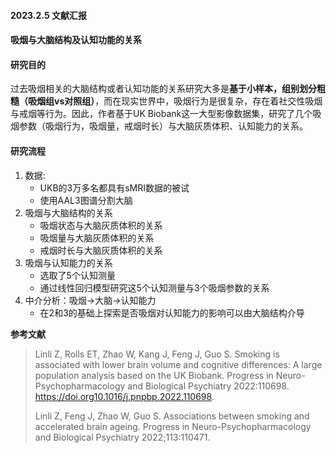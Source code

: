 #### 2023.2.5 文献汇报

#### 吸烟与大脑结构及认知功能的关系

#### 研究目的

过去吸烟相关的大脑结构或者认知功能的关系研究大多是**基于小样本，组别划分粗糙（吸烟组vs对照组）**，而在现实世界中，吸烟行为是很复杂，存在着社交性吸烟与戒烟等行为。因此，作者基于UK Biobank这一大型影像数据集，研究了几个吸烟参数（吸烟行为，吸烟量，戒烟时长）与大脑灰质体积、认知能力的关系。

#### 研究流程

1. 数据: 
   - UKB的3万多名都具有sMRI数据的被试
   - 使用AAL3图谱分割大脑
2. 吸烟与大脑结构的关系
   - 吸烟状态与大脑灰质体积的关系
   - 吸烟量与大脑灰质体积的关系
   - 戒烟时长与大脑灰质体积的关系
3. 吸烟与认知能力的关系
   - 选取了5个认知测量
   - 通过线性回归模型研究这5个认知测量与3个吸烟参数的关系
4. 中介分析：吸烟->大脑->认知能力
   - 在2和3的基础上探索是否吸烟对认知能力的影响可以由大脑结构介导

**参考文献**

>Linli Z, Rolls ET, Zhao W, Kang J, Feng J, Guo S. Smoking is associated with lower brain volume and cognitive differences: A large population analysis based on the UK Biobank. Progress in Neuro-Psychopharmacology and Biological Psychiatry 2022:110698. https://doi.org10.1016/j.pnpbp.2022.110698.
>
>Linli Z, Feng J, Zhao W, Guo S. Associations between smoking and accelerated brain ageing. Progress in Neuro-Psychopharmacology and Biological Psychiatry 2022;113:110471.

